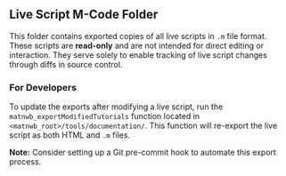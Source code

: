 ## Live Script M-Code Folder

This folder contains exported copies of all live scripts in `.m` file format. 
These scripts are **read-only** and are not intended for direct editing or 
interaction. They serve solely to enable tracking of live script changes 
through diffs in source control.

### For Developers

To update the exports after modifying a live script, run the 
`matnwb_exportModifiedTutorials` function located in 
`<matnwb_root>/tools/documentation/`. 
This function will re-export the live script as both HTML and `.m` files.

**Note:** Consider setting up a Git pre-commit hook to automate this export process.
